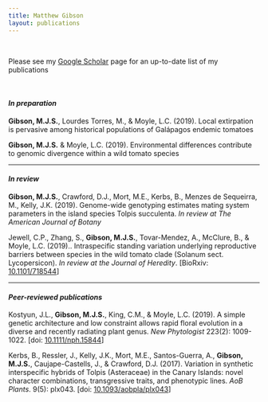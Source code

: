 ```yaml
---
title: Matthew Gibson
layout: publications
---
```

<br>

Please see my <a href="https://scholar.google.com/citations?user=EmLgNEEAAAAJ&hl=en">Google Scholar</a> page for an up-to-date list of my publications

<br>

#### *In preparation*

**Gibson, M.J.S.**, Lourdes Torres, M., & Moyle, L.C. (2019). Local extirpation is pervasive among historical populations of Galápagos endemic tomatoes

**Gibson, M.J.S.** & Moyle, L.C. (2019). Environmental differences contribute to genomic divergence within a wild tomato species

<hr>

#### *In review*

**Gibson, M.J.S.**, Crawford, D.J., Mort, M.E., Kerbs, B., Menzes de Sequeirra, M., Kelly, J.K. (2019). Genome-wide genotyping estimates mating system parameters in the island species Tolpis succulenta. *In review at The American Journal of Botany*

Jewell, C.P., Zhang, S., **Gibson, M.J.S.**, Tovar-Mendez, A., McClure, B., & Moyle, L.C. (2019).. Intraspecific standing variation underlying reproductive barriers between species in the wild tomato clade (Solanum sect. Lycopersicon). *In review at the Journal of Heredity*. [BioRxiv: <a href="https://doi.org/10.1101/718544">10.1101/718544</a>]

<hr>

#### *Peer-reviewed publications*

Kostyun, J.L., **Gibson, M.J.S.**, King, C.M., & Moyle, L.C. (2019). A simple genetic architecture and low constraint allows rapid floral evolution in a diverse and recently radiating plant genus. *New Phytologist* 223(2): 1009-1022. [doi: <a href="https://doi.org/10.1111/nph.15844">10.1111/nph.15844</a>]

Kerbs, B., Ressler, J., Kelly, J.K., Mort, M.E., Santos-Guerra, A., **Gibson, M.J.S.**, Caujape-Castells, J., & Crawford, D.J. (2017). Variation in synthetic interspecific hybrids of Tolpis (Asteraceae) in the Canary Islands: novel character combinations, transgressive traits, and phenotypic lines. *AoB Plants*. 9(5): plx043. [doi: <a href="https://doi.org/10.1093/aobpla/plx043">10.1093/aobpla/plx043</a>]